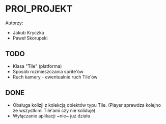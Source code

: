 # PROI_PROJEKT

Autorzy:
- Jakub Kryczka
- Paweł Skorupski

## TODO
- Klasa "Tile" (platforma)
- Sposób rozmieszczania sprite'ów
- Ruch kamery - ewentualnie ruch Tile'ów

## DONE
- Obsługa kolizji z kolekcją obiektów typu Tile. (Player sprawdza kolejno ze wszystkimi Tile'ami czy nie koliduje)
- Wyłączanie aplikacji ~nie~ już działa

